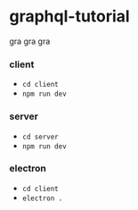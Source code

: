 # graphql-tutorial
gra gra gra

### client
* ```cd client```
* ```npm run dev```
 
### server
* ```cd server```
* ```npm run dev```
 
### electron
* ```cd client```
* ```electron .```
